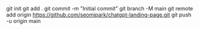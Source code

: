 git init
git add .
git commit -m "Initial commit"
git branch -M main
git remote add origin https://github.com/seomipark/chatgpt-landing-page.git
git push -u origin main
